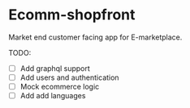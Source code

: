 # Ecomm-shopfront

Market end customer facing app for E-marketplace.


TODO:

- [ ] Add graphql support
- [ ] Add users and authentication
- [ ] Mock ecommerce logic
- [ ] Add add languages
